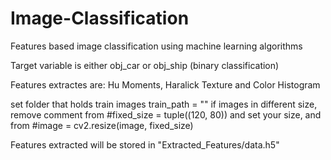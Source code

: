 # Image-Classification
Features based image classification using machine learning algorithms

Target variable is either obj_car or obj_ship (binary classification)

Features extractes are: Hu Moments, Haralick Texture and Color Histogram

set folder that holds train images train_path = ""
if images in different size, remove comment from #fixed_size = tuple((120, 80)) and set your size, 
and from #image = cv2.resize(image, fixed_size) 

Features extracted will be stored in "Extracted_Features/data.h5"
